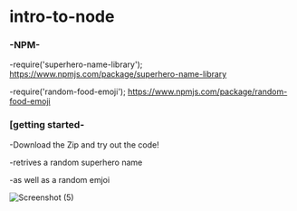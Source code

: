 # intro-to-node

<h3>-NPM-</h3>

-require('superhero-name-library'); https://www.npmjs.com/package/superhero-name-library

-require('random-food-emoji');   https://www.npmjs.com/package/random-food-emoji

<h3>[getting started-</h3>

-Download the Zip and try out the code!

-retrives a random superhero name

-as well as a random emjoi 

![Screenshot (5)](https://user-images.githubusercontent.com/88725477/140631179-adfc4039-e3f2-43fd-adb5-cb3d895b7faf.png)
